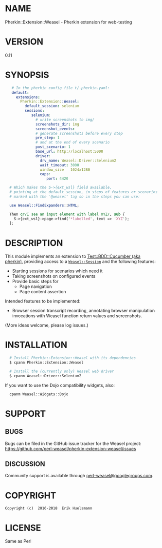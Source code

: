 
# NAME

Pherkin::Extension::Weasel - Pherkin extension for web-testing

# VERSION

0.11

# SYNOPSIS

```yaml
   # In the pherkin config file t/.pherkin.yaml:
   default:
     extensions:
       Pherkin::Extension::Weasel:
         default_session: selenium
         sessions:
            selenium:
              # write screenshots to img/
              screenshots_dir: img
              screenshot_events:
              # generate screenshots before every step
              pre_step: 1
              # and at the end of every scenario
              post_scenario: 1
              base_url: http://localhost:5000
              driver:
                drv_name: Weasel::Driver::Selenium2
                wait_timeout: 3000
                window_size   1024x1280
                caps:
                   port: 4420
```

```perl
  # Which makes the S->{ext_wsl} field available,
  # pointing at the default session, in steps of features or scenarios
  # marked with the '@weasel' tag so in the steps you can use:

  use Weasel::FindExpanders::HTML;

  Then qr/I see an input element with label XYZ/, sub {
    S->{ext_wsl}->page->find('*labelled', text => 'XYZ');
  };
```
# DESCRIPTION

This module implements an extension to [Test::BDD::Cucumber
(aka pherkin)](https://github.com/pjlsergeant/test-bdd-cucumber-perl),
providing access to a
[`Weasel::Session`](https://github.com/perl-weasel/weasel/) and the
following features:

  * Starting sessions for scenarios which need it
  * Taking screenshots on configured events
  * Provide basic steps for
    * Page navigation
    * Page content assertion

Intended features to be implemented:

  * Browser session transcript recording, annotating browser
    manipulation invocations with Weasel function return
    values and screenshots.

(More ideas welcome, please log issues.)

# INSTALLATION

```sh
  # Install Pherkin::Extension::Weasel with its dependencies
  $ cpanm Pherkin::Extension::Weasel

  # Install the (currently only) Weasel web driver
  $ cpanm Weasel::Driver::Selenium2
```

If you want to use the Dojo compatibility widgets, also:

```sh
  cpanm Weasel::Widgets::Dojo
```

# SUPPORT

## BUGS

Bugs can be filed in the GitHub issue tracker for the Weasel project:
 https://github.com/perl-weasel/pherkin-extension-weasel/issues

## DISCUSSION

Community support is available through
[perl-weasel@googlegroups.com](mailto:perl-weasel@googlegroups.com).

# COPYRIGHT

```
Copyright (c)  2016-2018  Erik Huelsmann
```

# LICENSE

Same as Perl

